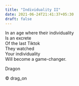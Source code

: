 ```yaml
---
title: "Individuality II"
date: 2021-06-24T21:41:37+05:30
draft: false
---
```


In an age where their individuality  
Is an excrete  
Of the last Tiktok  
They watched  
Your individuality  
Will become a game-changer.  

Dragon

© drag_on